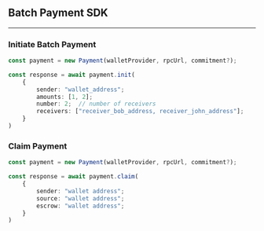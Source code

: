 ## Batch Payment SDK

<hr />

### Initiate Batch Payment

```typescript
const payment = new Payment(walletProvider, rpcUrl, commitment?);

const response = await payment.init(
    {
        sender: "wallet_address";
        amounts: [1, 2];
        number: 2;  // number of receivers
        receivers: ["receiver_bob_address, receiver_john_address"];
    }
)
```

### Claim Payment

```typescript
const payment = new Payment(walletProvider, rpcUrl, commitment?);

const response = await payment.claim(
    {
        sender: "wallet address";
        source: "wallet address";
        escrow: "wallet address";
    }
)
```